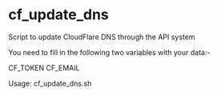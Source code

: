 cf_update_dns
=============

Script to update CloudFlare DNS through the API system

You need to fill in the following two variables with your data:-

CF_TOKEN
CF_EMAIL

Usage: cf_update_dns.sh <oldip> <newip> <domain>
